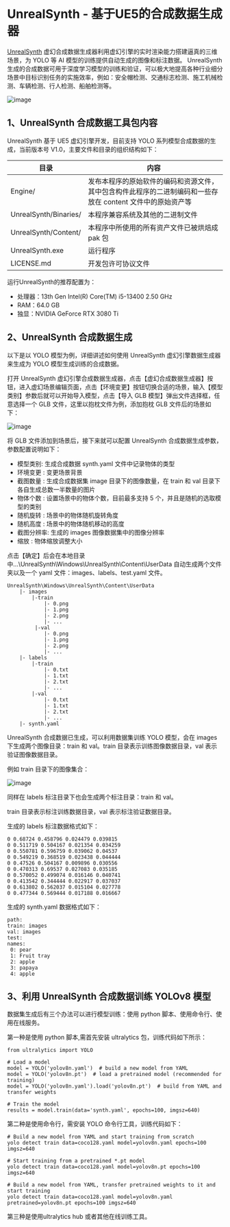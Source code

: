 # UnrealSynth - 基于UE5的合成数据生成器
[UnrealSynth](https://tools.nsdt.cloud/UnrealSynth) 虚幻合成数据生成器利用虚幻引擎的实时渲染能力搭建逼真的三维场景，为 YOLO 等 AI 模型的训练提供自动生成的图像和标注数据。
UnrealSynth 生成的合成数据可用于深度学习模型的训练和验证，可以极大地提高各种行业细分场景中目标识别任务的实施效率，例如：安全帽检测、交通标志检测、施工机械检测、车辆检测、行人检测、船舶检测等。

![image](https://github.com/ciga2011/UnrealSynth/assets/3120837/67e9c243-f6e9-4ec6-8e50-821290d17652)


## 1、UnrealSynth 合成数据工具包内容
UnrealSynth 基于 UE5 虚幻引擎开发，目前支持 YOLO 系列模型合成数据的生成，当前版本号 V1.0，主要文件和目录的组织结构如下：

|目录|	内容|	
|-|-|
|Engine/|	发布本程序的原始软件的编码和资源文件，其中包含构件此程序的二进制编码和一些存放在 content 文件中的原始资产等	|
|UnrealSynth/Binaries/|	本程序兼容系统及其他的二进制文件|	
|UnrealSynth/Content/|	本程序中所使用的所有资产文件已被烘焙成 pak 包|	
|UnrealSynth.exe|	运行程序|	
|LICENSE.md|	开发包许可协议文件|

运行UnrealSynth的推荐配置为：

- 处理器：13th Gen Intel(R) Core(TM) i5-13400 2.50 GHz
- RAM：64.0 GB
- 独显：NVIDIA GeForce RTX 3080 Ti

## 2、UnrealSynth 合成数据生成
以下是以 YOLO 模型为例，详细讲述如何使用 UnrealSynth 虚幻引擎数据生成器来生成为 YOLO 模型生成训练的合成数据。

打开 UnrealSynth 虚幻引擎合成数据生成器，点击【虚幻合成数据生成器】按钮，进入虚幻场景编辑页面，点击【环境变更】按钮切换合适的场景，输入【模型类别】参数后就可以开始导入模型，点击【导入 GLB 模型】弹出文件选择框，任意选择一个 GLB 文件，这里以抱枕文件为例，添加抱枕 GLB 文件后的场景如下：

![image](https://github.com/ciga2011/UnrealSynth/assets/3120837/ae8afc38-9b34-4387-a913-ed5557506f8b)


将 GLB 文件添加到场景后，接下来就可以配置 UnrealSynth 合成数据生成参数，参数配置说明如下：

- 模型类别: 生成合成数据 synth.yaml 文件中记录物体的类型
- 环境变更 : 变更场景背景
- 截图数量 : 生成合成数据集 image 目录下的图像数量，在 train 和 val 目录下各自生成总数一半数量的图片
- 物体个数 : 设置场景中的物体个数，目前最多支持 5 个，并且是随机的选取模型的类别
- 随机旋转 : 场景中的物体随机旋转角度
- 随机高度 : 场景中的物体随机移动的高度
- 截图分辨率: 生成的 images 图像数据集中的图像分辨率
- 缩放 : 物体缩放调整大小

点击【确定】后会在本地目录中...\UnrealSynth\Windows\UnrealSynth\Content\UserData 自动生成两个文件夹以及一个 yaml 文件：images、labels、test.yaml 文件。

```
UnrealSynth\Windows\UnrealSynth\Content\UserData
    |- images
        |-train
            |- 0.png
            |- 1.png
            |- 2.png
            |- ...
         |-val
            |- 0.png
            |- 1.png
            |- 2.png
            |- ...
    |- labels
        |-train
            |- 0.txt
            |- 1.txt
            |- 2.txt
            |- ...
        |-val
            |- 0.txt
            |- 1.txt
            |- 2.txt
            |- ...
    |- synth.yaml
```

UnrealSynth 合成数据已生成，可以利用数据集训练 YOLO 模型，会在 images 下生成两个图像目录：train 和 val。train 目录表示训练图像数据目录，val 表示验证图像数据目录。

例如 train 目录下的图像集合：

![image](https://github.com/ciga2011/UnrealSynth/assets/3120837/4708f713-6840-4df5-ac56-4e1660ac7721)


同样在 labels 标注目录下也会生成两个标注目录：train 和 val。

train 目录表示标注训练数据目录，val 表示标注验证数据目录。

生成的 labels 标注数据格式如下：
```
0 0.68724 0.458796 0.024479 0.039815
0 0.511719 0.504167 0.021354 0.034259
0 0.550781 0.596759 0.039062 0.04537
0 0.549219 0.368519 0.023438 0.044444
0 0.47526 0.504167 0.009896 0.030556
0 0.470313 0.69537 0.027083 0.035185
0 0.570052 0.499074 0.016146 0.040741
0 0.413542 0.344444 0.022917 0.037037
0 0.613802 0.562037 0.015104 0.027778
0 0.477344 0.569444 0.017188 0.016667
```

生成的 synth.yaml 数据格式如下：
```
path:
train: images
val: images
test:
names:
 0: pear
 1: Fruit tray
 2: apple
 3: papaya
 4: apple
```

## 3、利用 UnrealSynth 合成数据训练 YOLOv8 模型
数据集生成后有三个办法可以进行模型训练：使用 python 脚本、使用命令行、使用在线服务。

第一种是使用 python 脚本,需首先安装 ultralytics 包，训练代码如下所示：
```
from ultralytics import YOLO

# Load a model
model = YOLO('yolov8n.yaml')  # build a new model from YAML
model = YOLO('yolov8n.pt')  # load a pretrained model (recommended for training)
model = YOLO('yolov8n.yaml').load('yolov8n.pt')  # build from YAML and transfer weights

# Train the model
results = model.train(data='synth.yaml', epochs=100, imgsz=640)
```

第二种是使用命令行，需安装 YOLO 命令行工具，训练代码如下：
```
# Build a new model from YAML and start training from scratch
yolo detect train data=coco128.yaml model=yolov8n.yaml epochs=100 imgsz=640

# Start training from a pretrained *.pt model
yolo detect train data=coco128.yaml model=yolov8n.pt epochs=100 imgsz=640

# Build a new model from YAML, transfer pretrained weights to it and start training
yolo detect train data=coco128.yaml model=yolov8n.yaml pretrained=yolov8n.pt epochs=100 imgsz=640
```

第三种是使用ultralytics hub 或者其他在线训练工具。
